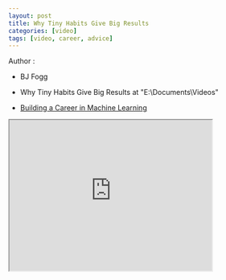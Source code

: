 ```yaml
---
layout: post
title: Why Tiny Habits Give Big Results
categories: [video]
tags: [video, career, advice]
---
```


Author :

- BJ Fogg 

- Why Tiny Habits Give Big Results at "E:\Documents\Videos"
- [Building a Career in Machine Learning](https://www.youtube.com/watch?v=g56aKi-z05w)

<!--more-->

<iframe width="80%" height="300px" src="https://www.youtube.com/embed/g56aKi-z05w">
</iframe>